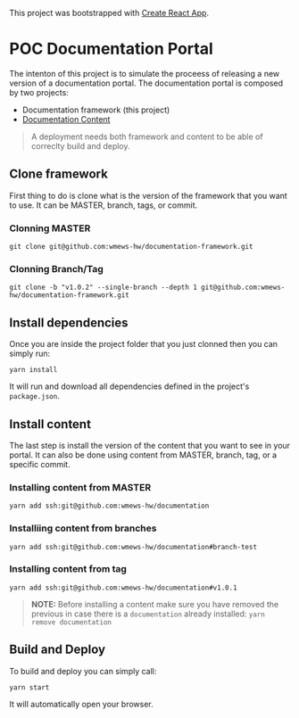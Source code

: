 This project was bootstrapped with [Create React App](https://github.com/facebook/create-react-app).

# POC Documentation Portal

The intenton of this project is to simulate the proceess of releasing a new version of a documentation portal. The documentation portal is composed by two projects:
* Documentation framework (this project)
* [Documentation Content](https://github.com/wmews-hw/documentation-framework)

> A deployment needs both framework and content to be able of correclty build and deploy.

## Clone framework

First thing to do is clone what is the version of the framework that you want to use. It can be MASTER, branch, tags, or commit.

### Clonning MASTER

`git clone git@github.com:wmews-hw/documentation-framework.git`

### Clonning Branch/Tag

`git clone -b "v1.0.2" --single-branch --depth 1 git@github.com:wmews-hw/documentation-framework.git`

## Install dependencies

Once you are inside the project folder that you just clonned then you can simply run:

`yarn install`

It will run and download all dependencies defined in the project's `package.json`.

## Install content

The last step is install the version of the content that you want to see in your portal. It can also be done using content from MASTER, branch, tag, or a specific commit.

### Installing content from MASTER

`yarn add ssh:git@github.com:wmews-hw/documentation`

### Installiing content from branches

`yarn add ssh:git@github.com:wmews-hw/documentation#branch-test`

### Installing content from tag

`yarn add ssh:git@github.com:wmews-hw/documentation#v1.0.1`


> **NOTE:** Before installing a content make sure you have removed the previous in case there is a `documentation` already installed: 
> `yarn remove documentation`

## Build and Deploy

To build and deploy you can simply call:

`yarn start`

It will automatically open your browser.
